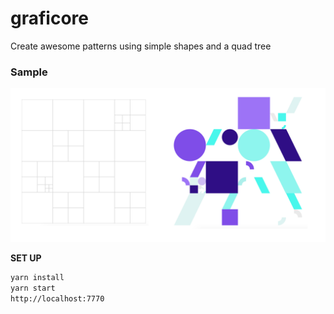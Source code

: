 # graficore

Create awesome patterns using simple shapes and a quad tree

### Sample

![screenshot](https://github.com/nitish24p/graficore/blob/master/images/art_v2.png?raw=true?raw=true)

**SET UP**

```bash
yarn install
yarn start
http://localhost:7770
```
